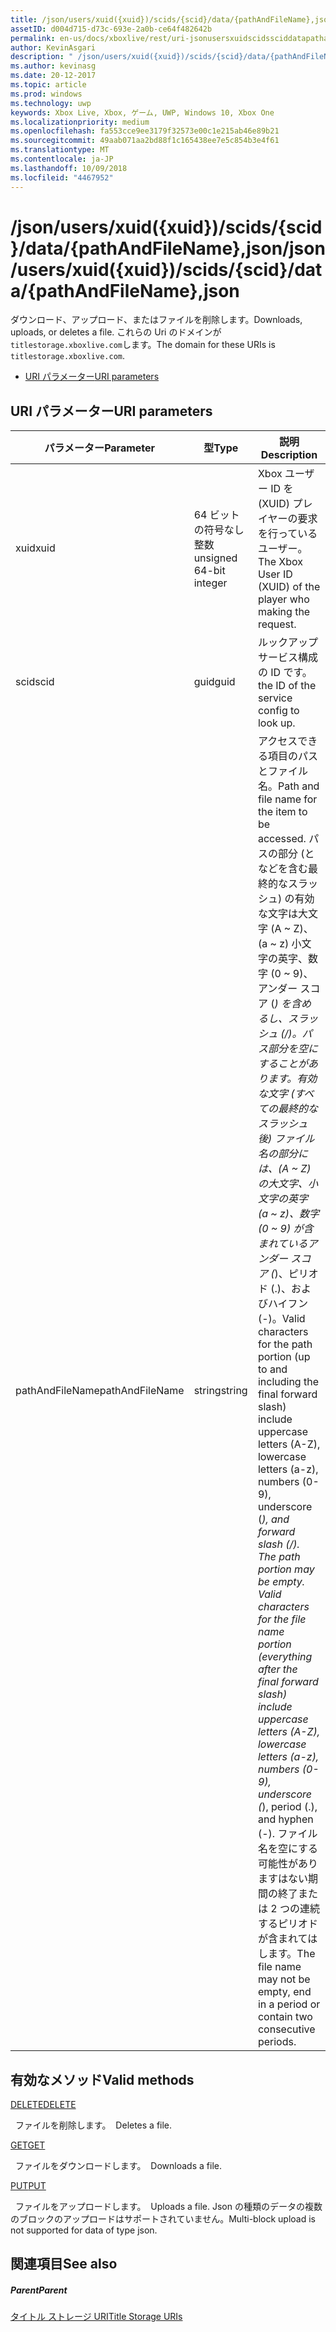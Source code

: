 ```yaml
---
title: /json/users/xuid({xuid})/scids/{scid}/data/{pathAndFileName},json
assetID: d004d715-d73c-693e-2a0b-ce64f482642b
permalink: en-us/docs/xboxlive/rest/uri-jsonusersxuidscidssciddatapathandfilenametype.html
author: KevinAsgari
description: " /json/users/xuid({xuid})/scids/{scid}/data/{pathAndFileName},json"
ms.author: kevinasg
ms.date: 20-12-2017
ms.topic: article
ms.prod: windows
ms.technology: uwp
keywords: Xbox Live, Xbox, ゲーム, UWP, Windows 10, Xbox One
ms.localizationpriority: medium
ms.openlocfilehash: fa553cce9ee3179f32573e00c1e215ab46e89b21
ms.sourcegitcommit: 49aab071aa2bd88f1c165438ee7e5c854b3e4f61
ms.translationtype: MT
ms.contentlocale: ja-JP
ms.lasthandoff: 10/09/2018
ms.locfileid: "4467952"
---
```

# <a name="jsonusersxuidxuidscidssciddatapathandfilenamejson"></a><span data-ttu-id="c8549-104">/json/users/xuid({xuid})/scids/{scid}/data/{pathAndFileName},json</span><span class="sxs-lookup"><span data-stu-id="c8549-104">/json/users/xuid({xuid})/scids/{scid}/data/{pathAndFileName},json</span></span>
<span data-ttu-id="c8549-105">ダウンロード、アップロード、またはファイルを削除します。</span><span class="sxs-lookup"><span data-stu-id="c8549-105">Downloads, uploads, or deletes a file.</span></span> <span data-ttu-id="c8549-106">これらの Uri のドメインが`titlestorage.xboxlive.com`します。</span><span class="sxs-lookup"><span data-stu-id="c8549-106">The domain for these URIs is `titlestorage.xboxlive.com`.</span></span>
 
  * [<span data-ttu-id="c8549-107">URI パラメーター</span><span class="sxs-lookup"><span data-stu-id="c8549-107">URI parameters</span></span>](#ID4EV)
 
<a id="ID4EV"></a>

 
## <a name="uri-parameters"></a><span data-ttu-id="c8549-108">URI パラメーター</span><span class="sxs-lookup"><span data-stu-id="c8549-108">URI parameters</span></span>
 
| <span data-ttu-id="c8549-109">パラメーター</span><span class="sxs-lookup"><span data-stu-id="c8549-109">Parameter</span></span>| <span data-ttu-id="c8549-110">型</span><span class="sxs-lookup"><span data-stu-id="c8549-110">Type</span></span>| <span data-ttu-id="c8549-111">説明</span><span class="sxs-lookup"><span data-stu-id="c8549-111">Description</span></span>| 
| --- | --- | --- | 
| <span data-ttu-id="c8549-112">xuid</span><span class="sxs-lookup"><span data-stu-id="c8549-112">xuid</span></span>| <span data-ttu-id="c8549-113">64 ビットの符号なし整数</span><span class="sxs-lookup"><span data-stu-id="c8549-113">unsigned 64-bit integer</span></span>| <span data-ttu-id="c8549-114">Xbox ユーザー ID を (XUID) プレイヤーの要求を行っているユーザー。</span><span class="sxs-lookup"><span data-stu-id="c8549-114">The Xbox User ID (XUID) of the player who making the request.</span></span>| 
| <span data-ttu-id="c8549-115">scid</span><span class="sxs-lookup"><span data-stu-id="c8549-115">scid</span></span>| <span data-ttu-id="c8549-116">guid</span><span class="sxs-lookup"><span data-stu-id="c8549-116">guid</span></span>| <span data-ttu-id="c8549-117">ルックアップ サービス構成の ID です。</span><span class="sxs-lookup"><span data-stu-id="c8549-117">the ID of the service config to look up.</span></span>| 
| <span data-ttu-id="c8549-118">pathAndFileName</span><span class="sxs-lookup"><span data-stu-id="c8549-118">pathAndFileName</span></span>| <span data-ttu-id="c8549-119">string</span><span class="sxs-lookup"><span data-stu-id="c8549-119">string</span></span>| <span data-ttu-id="c8549-120">アクセスできる項目のパスとファイル名。</span><span class="sxs-lookup"><span data-stu-id="c8549-120">Path and file name for the item to be accessed.</span></span> <span data-ttu-id="c8549-121">パスの部分 (となどを含む最終的なスラッシュ) の有効な文字は大文字 (A ~ Z)、(a ~ z) 小文字の英字、数字 (0 ~ 9)、アンダー スコア (_) を含めるし、スラッシュ (/)。パス部分を空にすることがあります。有効な文字 (すべての最終的なスラッシュ後) ファイル名の部分には、(A ~ Z) の大文字、小文字の英字 (a ~ z)、数字 (0 ~ 9) が含まれているアンダー スコア (_)、ピリオド (.)、およびハイフン (-)。</span><span class="sxs-lookup"><span data-stu-id="c8549-121">Valid characters for the path portion (up to and including the final forward slash) include uppercase letters (A-Z), lowercase letters (a-z), numbers (0-9), underscore (_), and forward slash (/). The path portion may be empty. Valid characters for the file name portion (everything after the final forward slash) include uppercase letters (A-Z), lowercase letters (a-z), numbers (0-9), underscore (_), period (.), and hyphen (-).</span></span> <span data-ttu-id="c8549-122">ファイル名を空にする可能性がありますはない期間の終了または 2 つの連続するピリオドが含まれてはします。</span><span class="sxs-lookup"><span data-stu-id="c8549-122">The file name may not be empty, end in a period or contain two consecutive periods.</span></span>| 
  
<a id="ID4EFC"></a>

 
## <a name="valid-methods"></a><span data-ttu-id="c8549-123">有効なメソッド</span><span class="sxs-lookup"><span data-stu-id="c8549-123">Valid methods</span></span>

[<span data-ttu-id="c8549-124">DELETE</span><span class="sxs-lookup"><span data-stu-id="c8549-124">DELETE</span></span>](uri-jsonusersxuidscidssciddatapathandfilenametype-delete.md)

<span data-ttu-id="c8549-125">&nbsp;&nbsp;ファイルを削除します。</span><span class="sxs-lookup"><span data-stu-id="c8549-125">&nbsp;&nbsp;Deletes a file.</span></span> 

[<span data-ttu-id="c8549-126">GET</span><span class="sxs-lookup"><span data-stu-id="c8549-126">GET</span></span>](uri-jsonusersxuidscidssciddatapathandfilenametype-get.md)

<span data-ttu-id="c8549-127">&nbsp;&nbsp;ファイルをダウンロードします。</span><span class="sxs-lookup"><span data-stu-id="c8549-127">&nbsp;&nbsp;Downloads a file.</span></span>

[<span data-ttu-id="c8549-128">PUT</span><span class="sxs-lookup"><span data-stu-id="c8549-128">PUT</span></span>](uri-jsonusersxuidscidssciddatapathandfilenametype-put.md)

<span data-ttu-id="c8549-129">&nbsp;&nbsp;ファイルをアップロードします。</span><span class="sxs-lookup"><span data-stu-id="c8549-129">&nbsp;&nbsp;Uploads a file.</span></span> <span data-ttu-id="c8549-130">Json の種類のデータの複数のブロックのアップロードはサポートされていません。</span><span class="sxs-lookup"><span data-stu-id="c8549-130">Multi-block upload is not supported for data of type json.</span></span> 
 
<a id="ID4EVC"></a>

 
## <a name="see-also"></a><span data-ttu-id="c8549-131">関連項目</span><span class="sxs-lookup"><span data-stu-id="c8549-131">See also</span></span>
 
<a id="ID4EXC"></a>

 
##### <a name="parent"></a><span data-ttu-id="c8549-132">Parent</span><span class="sxs-lookup"><span data-stu-id="c8549-132">Parent</span></span> 

[<span data-ttu-id="c8549-133">タイトル ストレージ URI</span><span class="sxs-lookup"><span data-stu-id="c8549-133">Title Storage URIs</span></span>](atoc-reference-storagev2.md)

   
